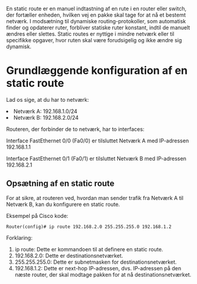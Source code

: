 <p>  En static route er en manuel indtastning af en rute i en router eller switch, der fortæller enheden, hvilken vej en pakke skal tage for at nå et bestemt netværk. I modsætning til dynamiske routing-protokoller, som automatisk finder og opdaterer ruter, forbliver statiske ruter konstant, indtil de manuelt ændres eller slettes. Static routes er nyttige i mindre netværk eller til specifikke opgaver, hvor ruten skal være forudsigelig og ikke ændre sig dynamisk. </p>

<h1> Grundlæggende konfiguration af en static route </h1>

<p> Lad os sige, at du har to netværk: </p>
<ol></ol>
 <li>Netværk A: 192.168.1.0/24</li>
 <li>Netværk B: 192.168.2.0/24 </li>
</ol>

<p> Routeren, der forbinder de to netværk, har to interfaces: </p>

<p> Interface FastEthernet 0/0 (Fa0/0) er tilsluttet Netværk A med IP-adressen 192.168.1.1 </p>

<p> Interface FastEthernet 0/1 (Fa0/1) er tilsluttet Netværk B med IP-adressen 192.168.2.1 </p>

<h2> Opsætning af en static route </h2>

<p> For at sikre, at routeren ved, hvordan man sender trafik fra Netværk A til Netværk B, kan du konfigurere en static route. </p>

<p> Eksempel på Cisco kode: </p>

```
Router(config)# ip route 192.168.2.0 255.255.255.0 192.168.1.2

````
<p> Forklaring: </p>

<ol> 
<li> ip route: Dette er kommandoen til at definere en static route. </li>
<li> 192.168.2.0: Dette er destinationsnetværket. </li>
<li> 255.255.255.0: Dette er subnetmasken for destinationsnetværket. </li>
<li> 192.168.1.2: Dette er next-hop IP-adressen, dvs. IP-adressen på den næste router, der skal modtage pakken for at nå destinationsnetværket.
 </li>
</ol>

<p> </p>
<h></h>


